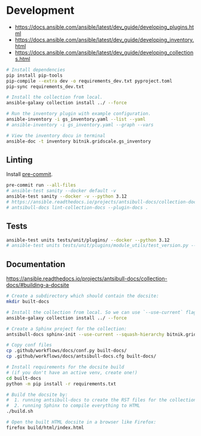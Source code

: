 # Development

* https://docs.ansible.com/ansible/latest/dev_guide/developing_plugins.html
* https://docs.ansible.com/ansible/latest/dev_guide/developing_inventory.html
* https://docs.ansible.com/ansible/latest/dev_guide/developing_collections.html

```sh
# Install dependencies
pip install pip-tools
pip-compile --extra dev -o requirements_dev.txt pyproject.toml
pip-sync requirements_dev.txt

# Install the collection from local.
ansible-galaxy collection install ../ --force

# Run the inventory plugin with example configuration.
ansible-inventory -i gs_inventory.yaml --list --yaml
# ansible-inventory -i gs_inventory.yaml --graph --vars

# View the inventory docu in terminal
ansible-doc -t inventory bitnik.gridscale.gs_inventory
```

## Linting

Install [pre-commit](https://pre-commit.com/).

```sh
pre-commit run --all-files
# ansible-test sanity --docker default -v
ansible-test sanity --docker -v --python 3.12
# https://ansible.readthedocs.io/projects/antsibull-docs/collection-docs/#linting-collection-docs
# antsibull-docs lint-collection-docs --plugin-docs .
```

## Tests

```sh
ansible-test units tests/unit/plugins/ --docker --python 3.12
# ansible-test units tests/unit/plugins/module_utils/test_version.py --docker --python 3.12
```

## Documentation

https://ansible.readthedocs.io/projects/antsibull-docs/collection-docs/#building-a-docsite

```sh
# Create a subdirectory which should contain the docsite:
mkdir built-docs

# Install the collection from local. So we can use `--use-current` flag in the next step.
ansible-galaxy collection install ../ --force

# Create a Sphinx project for the collection:
antsibull-docs sphinx-init --use-current --squash-hierarchy bitnik.gridscale --dest-dir built-docs

# Copy conf files
cp .github/workflows/docs/conf.py built-docs/
cp .github/workflows/docs/antsibull-docs.cfg built-docs/

# Install requirements for the docsite build
# (if you don't have an active venv, create one!)
cd built-docs
python -m pip install -r requirements.txt

# Build the docsite by:
#  1. running antsibull-docs to create the RST files for the collection,
#  2. running Sphinx to compile everything to HTML
./build.sh

# Open the built HTML docsite in a browser like Firefox:
firefox build/html/index.html
```
